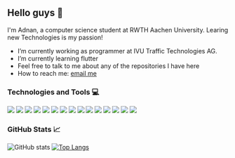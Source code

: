 ## Hello guys 👋

I'm Adnan, a computer science student at RWTH Aachen University. Learing new Technologies is my passion!

- I’m currently working as programmer at IVU Traffic Technologies AG.
- I’m currently learning flutter
- Feel free to talk to me about any of the repositories I have here
- How to reach me: [email me](itsadnanhaddad@gmail.com)


### Technologies and Tools 💻
![](https://img.shields.io/static/v1?label=&message=Java&style=flat-square&logo=java&color=white&logoColor=007396)
![](https://img.shields.io/static/v1?label=&message=Dart&style=flat-square&logo=dart&color=white&logoColor=007396)
![](https://img.shields.io/static/v1?label=&message=Powershell&style=flat-square&logo=powershell&color=white)
![](https://img.shields.io/static/v1?label=&message=Jenkins&style=flat-square&logo=jenkins&color=white)
![](https://img.shields.io/static/v1?label=&message=chocolatey&style=flat-square&logo=chocolatey&color=white)
![](https://img.shields.io/static/v1?label=&message=packer&style=flat-square&logo=packer&color=white)
![](https://img.shields.io/static/v1?label=&message=Angular&style=flat-square&logo=Angular&color=white)
![](https://img.shields.io/static/v1?label=&message=Spring&style=flat-square&logo=Spring&color=white)
![](https://img.shields.io/static/v1?label=&message=Typescript&style=flat-square&logo=Typescript&color=white)
![](https://img.shields.io/static/v1?label=&message=Docker&style=flat-square&logo=docker&color=white)
![](https://img.shields.io/static/v1?label=&message=Android&style=flat-square&logo=android&color=white)
![](https://img.shields.io/static/v1?label=&message=flutter&style=flat-square&logo=flutter&color=white&logoColor=02569B)
![](https://img.shields.io/static/v1?label=&message=OracleSQL&style=flat-square&logo=oracle&color=white&logoColor=f80000)
![](https://img.shields.io/static/v1?label=&message=git&style=flat-square&logo=git&color=white)
![](https://img.shields.io/static/v1?label=&message=GitHub&style=flat-square&logo=github&color=white&logoColor=black)


### GitHub Stats 📈
![GitHub stats](https://github-readme-stats.vercel.app/api?username=adnanhaddad&show_icons=true&theme=light)
[![Top Langs](https://github-readme-stats.vercel.app/api/top-langs/?username=adnanhaddad&layout=compact&theme=light)](https://github.com/anuraghazra/github-readme-stats)
